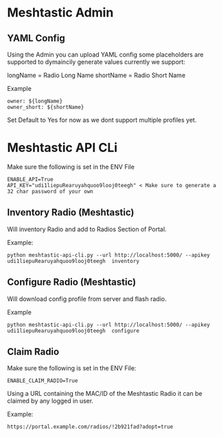 # Meshtastic Admin


## YAML Config

Using the Admin you can upload YAML config some placeholders are supported to dymaincily generate values currently we support: 

longName = Radio Long Name
shortName = Radio Short Name

Example
```
owner: ${longName}
owner_short: ${shortName}
```

Set Default to Yes for now as we dont support multiple profiles yet. 



# Meshtastic API CLi 
Make sure the following is set in the ENV File
```
ENABLE_API=True
API_KEY="udi1liepuRearuyahquoo9looj0teegh" < Make sure to generate a 32 char password of your own
```
## Inventory Radio (Meshtastic)
Will inventory Radio and add to Radios Section of Portal.

Example:
```
python meshtastic-api-cli.py --url http://localhost:5000/ --apikey udi1liepuRearuyahquoo9looj0teegh  inventory
```

## Configure Radio (Meshtastic)
Will download config profile from server and flash radio.

Example
```
python meshtastic-api-cli.py --url http://localhost:5000/ --apikey udi1liepuRearuyahquoo9looj0teegh  configure
```

## Claim Radio
Make sure the following is set in the ENV File:
```
ENABLE_CLAIM_RADIO=True
```

Using a URL containing the MAC/ID of the Meshtastic Radio it can be claimed by any logged in user.

Example: 
```
https://portal.example.com/radios/!2b921fad?adopt=true
```